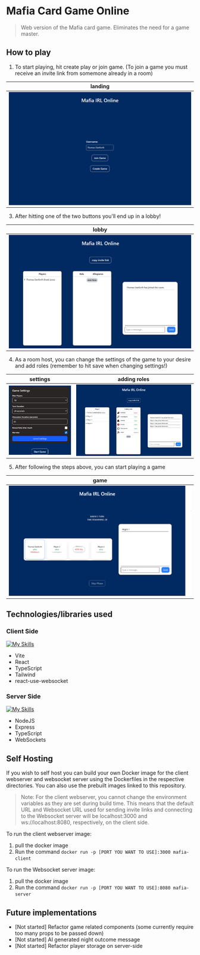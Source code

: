 # Mafia Card Game Online

> Web version of the Mafia card game. Eliminates the need for a game master.

## How to play
1. To start playing, hit create play or join game. (To join a game you must receive an invite link from somemone already in a room)

| landing |
| --- |
| ![landing page](https://github.com/CrazyBuff/mafia-game-online/blob/main/images/landing-page.png "landing page") |

3. After hitting one of the two buttons you'll end up in a lobby!

| lobby |
| --- |
| ![lobby page](https://github.com/CrazyBuff/mafia-game-online/blob/main/images/lobby.png "lobby page") |

4. As a room host, you can change the settings of the game to your desire and add roles (remember to hit save when changing settings!)

| settings | adding roles |
| --- | --- |
| ![settings](https://github.com/CrazyBuff/mafia-game-online/blob/main/images/settings.png "settings") | ![adding roles](https://github.com/CrazyBuff/mafia-game-online/blob/main/images/adding-roles.png "adding roles ") |

5. After following the steps above, you can start playing a game

| game |
| --- |
| ![game](https://github.com/CrazyBuff/mafia-game-online/blob/main/images/play-game.png "game") |

## Technologies/libraries used
### Client Side
[![My Skills](https://skillicons.dev/icons?i=vite,react,ts,tailwind)](https://skillicons.dev)
- Vite
- React
- TypeScript
- Tailwind
- react-use-websocket

### Server Side
[![My Skills](https://skillicons.dev/icons?i=nodejs,express,ts)](https://skillicons.dev)
- NodeJS
- Express
- TypeScript
- WebSockets

## Self Hosting
If you wish to self host you can build your own Docker image for the client webserver and websocket server using the Dockerfiles in the respective directories.
You can also use the prebuilt images linked to this repository.
> Note: For the client webserver, you cannot change the environment variables as they are set during build time. This means that the default URL and Websocket URL used for sending invite links and connecting to the Websocket server will be localhost:3000 and ws://localhost:8080, respectively, on the client side.

To run the client webserver image:
1. pull the docker image
2. Run the command `docker run -p [PORT YOU WANT TO USE]:3000 mafia-client`

To run the Websocket server image:
1. pull the docker image
2. Run the command `docker run -p [PORT YOU WANT TO USE]:8080 mafia-server`


## Future implementations
- [Not started] Refactor game related components (some currently require too many props to be passed down)
- [Not started] AI generated night outcome message
- [Not started] Refactor player storage on server-side 
